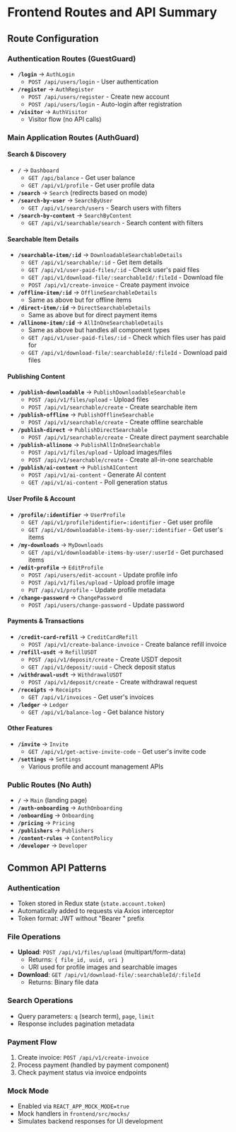 # Frontend Routes and API Summary

## Route Configuration

### Authentication Routes (GuestGuard)
- **`/login`** → `AuthLogin`
  - `POST /api/users/login` - User authentication
- **`/register`** → `AuthRegister`
  - `POST /api/users/register` - Create new account
  - `POST /api/users/login` - Auto-login after registration
- **`/visitor`** → `AuthVisitor`
  - Visitor flow (no API calls)

### Main Application Routes (AuthGuard)

#### Search & Discovery
- **`/`** → `Dashboard`
  - `GET /api/balance` - Get user balance
  - `GET /api/v1/profile` - Get user profile data
- **`/search`** → `Search` (redirects based on mode)
- **`/search-by-user`** → `SearchByUser`
  - `GET /api/v1/search/users` - Search users with filters
- **`/search-by-content`** → `SearchByContent`
  - `GET /api/v1/searchable/search` - Search content with filters

#### Searchable Item Details
- **`/searchable-item/:id`** → `DownloadableSearchableDetails`
  - `GET /api/v1/searchable/:id` - Get item details
  - `GET /api/v1/user-paid-files/:id` - Check user's paid files
  - `GET /api/v1/download-file/:searchableId/:fileId` - Download file
  - `POST /api/v1/create-invoice` - Create payment invoice
- **`/offline-item/:id`** → `OfflineSearchableDetails`
  - Same as above but for offline items
- **`/direct-item/:id`** → `DirectSearchableDetails`
  - Same as above but for direct payment items
- **`/allinone-item/:id`** → `AllInOneSearchableDetails`
  - Same as above but handles all component types
  - `GET /api/v1/user-paid-files/:id` - Check which files user has paid for
  - `GET /api/v1/download-file/:searchableId/:fileId` - Download paid files

#### Publishing Content
- **`/publish-downloadable`** → `PublishDownloadableSearchable`
  - `POST /api/v1/files/upload` - Upload files
  - `POST /api/v1/searchable/create` - Create searchable item
- **`/publish-offline`** → `PublishOfflineSearchable`
  - `POST /api/v1/searchable/create` - Create offline searchable
- **`/publish-direct`** → `PublishDirectSearchable`
  - `POST /api/v1/searchable/create` - Create direct payment searchable
- **`/publish-allinone`** → `PublishAllInOneSearchable`
  - `POST /api/v1/files/upload` - Upload images/files
  - `POST /api/v1/searchable/create` - Create all-in-one searchable
- **`/publish/ai-content`** → `PublishAIContent`
  - `POST /api/v1/ai-content` - Generate AI content
  - `GET /api/v1/ai-content` - Poll generation status

#### User Profile & Account
- **`/profile/:identifier`** → `UserProfile`
  - `GET /api/v1/profile?identifier=:identifier` - Get user profile
  - `GET /api/v1/downloadable-items-by-user/:identifier` - Get user's items
- **`/my-downloads`** → `MyDownloads`
  - `GET /api/v1/downloadable-items-by-user/:userId` - Get purchased items
- **`/edit-profile`** → `EditProfile`
  - `POST /api/users/edit-account` - Update profile info
  - `POST /api/v1/files/upload` - Upload profile image
  - `PUT /api/v1/profile` - Update profile metadata
- **`/change-password`** → `ChangePassword`
  - `POST /api/users/change-password` - Update password

#### Payments & Transactions
- **`/credit-card-refill`** → `CreditCardRefill`
  - `POST /api/v1/create-balance-invoice` - Create balance refill invoice
- **`/refill-usdt`** → `RefillUSDT`
  - `POST /api/v1/deposit/create` - Create USDT deposit
  - `GET /api/v1/deposit/:uuid` - Check deposit status
- **`/withdrawal-usdt`** → `WithdrawalUSDT`
  - `POST /api/v1/deposit/create` - Create withdrawal request
- **`/receipts`** → `Receipts`
  - `GET /api/v1/invoices` - Get user's invoices
- **`/ledger`** → `Ledger`
  - `GET /api/v1/balance-log` - Get balance history

#### Other Features
- **`/invite`** → `Invite`
  - `GET /api/v1/get-active-invite-code` - Get user's invite code
- **`/settings`** → `Settings`
  - Various profile and account management APIs

### Public Routes (No Auth)
- **`/`** → `Main` (landing page)
- **`/auth-onboarding`** → `AuthOnboarding`
- **`/onboarding`** → `Onboarding`
- **`/pricing`** → `Pricing`
- **`/publishers`** → `Publishers`
- **`/content-rules`** → `ContentPolicy`
- **`/developer`** → `Developer`

## Common API Patterns

### Authentication
- Token stored in Redux state (`state.account.token`)
- Automatically added to requests via Axios interceptor
- Token format: JWT without "Bearer " prefix

### File Operations
- **Upload**: `POST /api/v1/files/upload` (multipart/form-data)
  - Returns: `{ file_id, uuid, uri }`
  - URI used for profile images and searchable images
- **Download**: `GET /api/v1/download-file/:searchableId/:fileId`
  - Returns: Binary file data

### Search Operations
- Query parameters: `q` (search term), `page`, `limit`
- Response includes pagination metadata

### Payment Flow
1. Create invoice: `POST /api/v1/create-invoice`
2. Process payment (handled by payment component)
3. Check payment status via invoice endpoints

### Mock Mode
- Enabled via `REACT_APP_MOCK_MODE=true`
- Mock handlers in `frontend/src/mocks/`
- Simulates backend responses for UI development